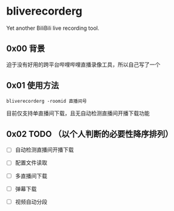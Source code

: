 # bliverecorderg
Yet another BiliBili live recording tool.

## 0x00 背景
迫于没有好用的跨平台哔哩哔哩直播录像工具，所以自己写了一个

## 0x01 使用方法
```
bliverecorderg -roomid 直播间号
```
目前仅支持单直播间下载，且无自动检测直播间开播下载功能

## 0x02 TODO （以个人判断的必要性降序排列）

- [ ] 自动检测直播间开播下载
- [ ] 配置文件读取
- [ ] 多直播间下载
- [ ] 弹幕下载
- [ ] 视频自动分段


